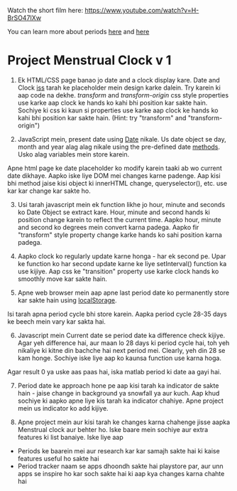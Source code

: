Watch the short film here:
https://www.youtube.com/watch?v=H-BrSO47IXw

You can learn more about periods [here](https://www.girlshealth.gov/body/period/) and [here](https://www.medicinenet.com/menstruation/article.htm)


# Project Menstrual Clock v 1

1. Ek HTML/CSS page banao jo date and a clock display kare. Date and Clock [iss](https://codepen.io/josephshambrook/full/xmtco) tarah ke placeholder mein design karke dalein. Try karein ki aap code na dekhe.
   *transform* and *transform-origin* css style properties use karke aap clock ke hands ko kahi bhi position kar sakte hain.
   Sochiye ki css ki kaun si properties use karke aap clock ke hands ko kahi bhi position kar sakte hain. (Hint: try "transform" and "transform-origin")

2. JavaScript mein, present date using [Date](https://www.w3schools.com/js/js_dates.asp) nikale. Us date object se day, month and year alag alag nikale using the pre-defined date [methods](https://www.w3schools.com/js/js_date_methods.asp). Usko alag variables mein store karein.
 
Apne html page ke date placeholder ko modify karein taaki ab wo current date dikhaye.   Aapko iske liye DOM mei changes karne padenge. Aap kisi bhi method jaise kisi object ki innerHTML change, queryselector(), etc. use kar kar change kar sakte ho.

3. Usi tarah javascript mein ek function likhe jo hour, minute and seconds ko Date Object se extract kare. Hour, minute and second hands ki position change karein to reflect the current time. Aapko hour, minute and second ko degrees mein convert karna padega. Aapko fir "transform" style property change karke hands ko sahi position karna padega.

4. Aapko clock ko regularly update karne honga - har ek second pe. Upar ke function ko har second update karne ke liye setInterval() function ka use kijiye. Aap css ke "transition" property use karke clock hands ko smoothly move kar sakte hain.

5. Apne web browser mein aap apne last period date ko permanently store kar sakte hain using [localStorage](https://www.w3schools.com/html/html5_webstorage.asp).

Isi tarah apna period cycle bhi store karein. Aapka period cycle 28-35 days ke beech mein vary kar sakta hai.

6. Javascript mein Current date se period date ka difference check kijiye. Agar yeh difference hai, aur maan lo 28 days ki period cycle hai, toh yeh nikaliye ki kitne din bachche hai next period mei. Clearly, yeh din 28 se kam honge. Sochiye iske liye aap ko kaunsa function use karna hoga.

Agar result 0 ya uske aas paas hai, iska matlab period ki date aa gayi hai.

7. Period date ke approach hone pe aap kisi tarah ka indicator de sakte hain - jaise change in background ya snowfall ya aur kuch. Aap khud sochiye ki aapko apne liye kis tarah ka indicator chahiye. Apne project mein us indicator ko add kijiye.

8. Apne project mein aur kisi tarah ke changes karna chahenge jisse aapka Menstrual clock aur behter ho. Iske baare mein sochiye aur extra features ki list banaiye. 
Iske liye aap

- Periods ke baarein mei aur research kar kar samajh sakte hai ki kaise features useful ho sakte hai
- Period tracker naam se apps dhoondh sakte hai playstore par, aur unn apps se inspire ho kar soch sakte hai ki aap kya changes karna chahte hai
   
